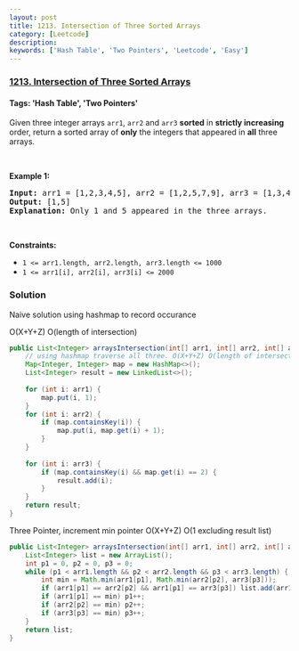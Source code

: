 ```yaml
---
layout: post
title: 1213. Intersection of Three Sorted Arrays
category: [Leetcode]
description: 
keywords: ['Hash Table', 'Two Pointers', 'Leetcode', 'Easy']
---
```

### [1213. Intersection of Three Sorted Arrays](https://leetcode.com/problems/intersection-of-three-sorted-arrays)

#### Tags: 'Hash Table', 'Two Pointers'

<div class="content__u3I1 question-content__JfgR"><div><p>Given three integer arrays <code>arr1</code>, <code>arr2</code> and <code>arr3</code> <strong>sorted</strong> in <strong>strictly increasing</strong> order, return a sorted array of <strong>only</strong> the integers that appeared in <strong>all</strong> three arrays.</p>
<p> </p>
<p><strong>Example 1:</strong></p>
<pre><strong>Input:</strong> arr1 = [1,2,3,4,5], arr2 = [1,2,5,7,9], arr3 = [1,3,4,5,8]
<strong>Output:</strong> [1,5]
<strong>Explanation: </strong>Only 1 and 5 appeared in the three arrays.
</pre>
<p> </p>
<p><strong>Constraints:</strong></p>
<ul>
<li><code>1 &lt;= arr1.length, arr2.length, arr3.length &lt;= 1000</code></li>
<li><code>1 &lt;= arr1[i], arr2[i], arr3[i] &lt;= 2000</code></li>
</ul>
</div></div>

### Solution
Naive solution using hashmap to record occurance

O(X+Y+Z) O(length of intersection)
```java
public List<Integer> arraysIntersection(int[] arr1, int[] arr2, int[] arr3) {
    // using hashmap traverse all three. O(X+Y+Z) O(length of intersection)
    Map<Integer, Integer> map = new HashMap<>();
    List<Integer> result = new LinkedList<>();
    
    for (int i: arr1) {
        map.put(i, 1);
    }
    for (int i: arr2) {
        if (map.containsKey(i)) {
            map.put(i, map.get(i) + 1);
        }
    }
    
    for (int i: arr3) {
        if (map.containsKey(i) && map.get(i) == 2) {
            result.add(i);
        }
    }
    return result;
}
```

Three Pointer, increment min pointer 
O(X+Y+Z) O(1 excluding result list)
```java
public List<Integer> arraysIntersection(int[] arr1, int[] arr2, int[] arr3) {
    List<Integer> list = new ArrayList();
    int p1 = 0, p2 = 0, p3 = 0;
    while (p1 < arr1.length && p2 < arr2.length && p3 < arr3.length) {
        int min = Math.min(arr1[p1], Math.min(arr2[p2], arr3[p3]));
        if (arr1[p1] == arr2[p2] && arr1[p1] == arr3[p3]) list.add(arr1[p1]);
        if (arr1[p1] == min) p1++;
        if (arr2[p2] == min) p2++;
        if (arr3[p3] == min) p3++;
    }
    return list;
}
```